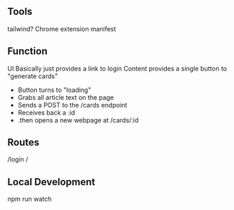 ## Tools
tailwind?
Chrome extension manifest

## Function
UI Basically just provides a link to login
Content provides a single button to "generate cards"
* Button turns to "loading"
* Grabs all article text on the page 
* Sends a POST to the /cards endpoint
* Receives back a :id
* .then opens a new webpage at <web>/cards/:id

## Routes
/login
/

## Local Development
npm run watch